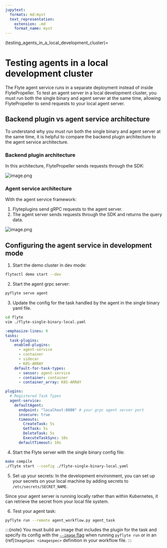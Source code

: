 ```yaml
---
jupytext:
  formats: md:myst
  text_representation:
    extension: .md
    format_name: myst
---
```


(testing_agents_in_a_local_development_cluster)=
# Testing agents in a local development cluster

The Flyte agent service runs in a separate deployment instead of inside FlytePropeller. To test an agent server in a local development cluster, you must run both the single binary and agent server at the same time, allowing FlytePropeller to send requests to your local agent server.

## Backend plugin vs agent service architecture

To understand why you must run both the single binary and agent server at the same time, it is helpful to compare the backend plugin architecture to the agent service architecture.

### Backend plugin architecture

In this architecture, FlytePropeller sends requests through the SDK:

![image.png](https://raw.githubusercontent.com/flyteorg/static-resources/main/flyte/concepts/agents/plugin_life_cycle.png)

### Agent service architecture

With the agent service framework:
1. Flyteplugins send gRPC requests to the agent server.
2. The agent server sends requests through the SDK and returns the query data.

![image.png](https://raw.githubusercontent.com/flyteorg/static-resources/main/flyte/concepts/agents/async_agent_life_cycle.png)

## Configuring the agent service in development mode

1. Start the demo cluster in dev mode:
```bash
flytectl demo start --dev
```

2. Start the agent grpc server:
```bash
pyflyte serve agent
```

3. Update the config for the task handled by the agent in the single binary yaml file.
```bash
cd flyte
vim ./flyte-single-binary-local.yaml
```

```yaml
:emphasize-lines: 9
tasks:
  task-plugins:
    enabled-plugins:
      - agent-service
      - container
      - sidecar
      - K8S-ARRAY
    default-for-task-types:
      - sensor: agent-service
      - container: container
      - container_array: K8S-ARRAY
```
```yaml
plugins:
  # Registered Task Types
  agent-service:
    defaultAgent:
      endpoint: "localhost:8000" # your grpc agent server port
      insecure: true
      timeouts:
        CreateTask: 5s
        GetTask: 5s
        DeleteTask: 5s
        ExecuteTaskSync: 10s
      defaultTimeout: 10s
```

4. Start the Flyte server with the single binary config file:
```bash
make compile
./flyte start --config ./flyte-single-binary-local.yaml
```

5. Set up your secrets:
In the development environment, you can set up your secrets on your local machine by adding secrets to `/etc/secrets/SECRET_NAME`. 

Since your agent server is running locally rather than within Kubernetes, it can retrieve the secret from your local file system.

6. Test your agent task:
```bash
pyflyte run --remote agent_workflow.py agent_task
```

:::{note}
You must build an image that includes the plugin for the task and specify its config with the [`--image` flag](https://docs.flyte.org/en/latest/api/flytekit/pyflyte.html#cmdoption-pyflyte-run-i) when running `pyflyte run` or in an {ref}`ImageSpec <imagespec>` definition in your workflow file.
:::
